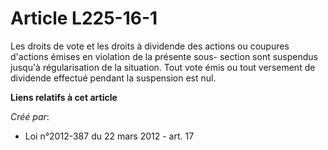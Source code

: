 # Article L225-16-1

Les droits de vote et les droits à dividende des actions ou coupures d'actions émises en violation de la présente sous-
section sont suspendus jusqu'à régularisation de la situation. Tout vote émis ou tout versement de dividende effectué pendant
la suspension est nul.

**Liens relatifs à cet article**

_Créé par_:

  - Loi n°2012-387 du 22 mars 2012 - art. 17
